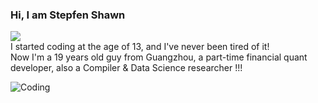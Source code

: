 ### Hi, I am Stepfen Shawn
![](https://komarev.com/ghpvc/?username=StepfenShawn&color=brightgreen)  
I started coding at the age of 13, and I've never been tired of it!    
Now I'm a 19 years old guy from Guangzhou, a part-time financial quant developer, also a Compiler & Data Science researcher !!!  

![Coding](https://user-images.githubusercontent.com/34418187/202911326-559ae103-550c-40dc-a404-4c7ca2eeb777.gif)  
